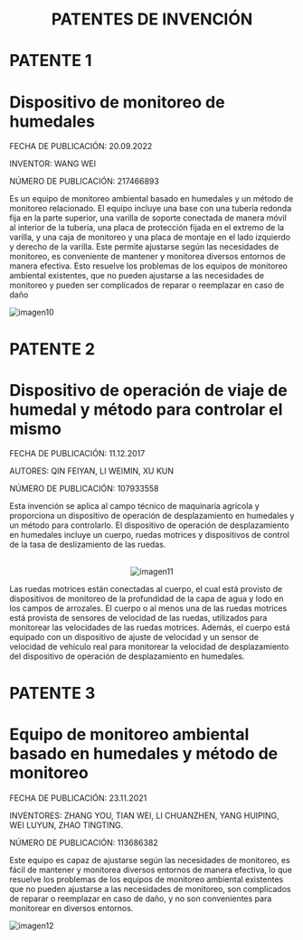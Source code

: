 <h1 align="center">PATENTES DE INVENCIÓN</h1>

# PATENTE 1
# Dispositivo de monitoreo de humedales
<p>FECHA DE PUBLICACIÓN: 20.09.2022</p>
<p>INVENTOR: WANG WEI</p>
<p>NÚMERO DE PUBLICACIÓN: 217466893 </p>

Es un equipo de monitoreo ambiental basado en humedales y un método de monitoreo relacionado. El equipo incluye una base con una tubería redonda fija en la parte superior, una varilla de soporte conectada de manera móvil al interior de la tubería, una placa de protección fijada en el extremo de la varilla, y una caja de monitoreo y una placa de montaje en el lado izquierdo y derecho de la varilla. Este permite ajustarse según las necesidades de monitoreo, es conveniente de mantener y monitorea diversos entornos de manera efectiva. Esto resuelve los problemas de los equipos de monitoreo ambiental existentes, que no pueden ajustarse a las necesidades de monitoreo y pueden ser complicados de reparar o reemplazar en caso de daño

![imagen10](https://user-images.githubusercontent.com/118635410/248678342-a3efa848-d88b-4683-9fd3-d938387dfef5.png)

# PATENTE 2
# Dispositivo de operación de viaje de humedal y método para controlar el mismo
<p>FECHA DE PUBLICACIÓN: 11.12.2017<p>  
<p>AUTORES: QIN FEIYAN, LI WEIMIN, XU KUN<p>
<p>NÚMERO DE PUBLICACIÓN: 107933558<p>

Esta invención se aplica al campo técnico de maquinaria agrícola y proporciona un dispositivo de operación de desplazamiento en humedales y un método para controlarlo. El dispositivo de operación de desplazamiento en humedales incluye un cuerpo, ruedas motrices y dispositivos de control de la tasa de deslizamiento de las ruedas. 
<p align="center">
  <br>
  <img src="https://user-images.githubusercontent.com/118635410/248685627-f275deec-0f74-4aa3-a033-d4b29897369d.png" alt="imagen11">
</p>

Las ruedas motrices están conectadas al cuerpo, el cual está provisto de dispositivos de monitoreo de la profundidad de la capa de agua y lodo en los campos de arrozales. El cuerpo o al menos una de las ruedas motrices está provista de sensores de velocidad de las ruedas, utilizados para monitorear las velocidades de las ruedas motrices. Además, el cuerpo está equipado con un dispositivo de ajuste de velocidad y un sensor de velocidad de vehículo real para monitorear la velocidad de desplazamiento del dispositivo de operación de desplazamiento en humedales.

# PATENTE 3
# Equipo de monitoreo ambiental basado en humedales y método de monitoreo
<p>FECHA DE PUBLICACIÓN: 23.11.2021<p>
<p>INVENTORES: ZHANG YOU, TIAN WEI, LI CHUANZHEN, YANG HUIPING, WEI LUYUN, ZHAO TINGTING.<p>
<p>NÚMERO DE PUBLICACIÓN: 113686382<p>

Este equipo es capaz de ajustarse según las necesidades de monitoreo, es fácil de mantener y monitorea diversos entornos de manera efectiva, lo que resuelve los problemas de los equipos de monitoreo ambiental existentes que no pueden ajustarse a las necesidades de monitoreo, son complicados de reparar o reemplazar en caso de daño, y no son convenientes para monitorear en diversos entornos.

![imagen12](https://user-images.githubusercontent.com/118635410/248691975-bc20286f-8235-4800-b0e0-9dde5f2ada49.png)
